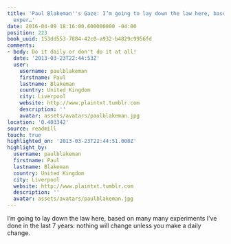 ```yaml
---
title: 'Paul Blakeman''s Gaze: I’m going to lay down the law here, based on many many
  exper…'
date: 2016-04-09 18:16:00.600000000 -04:00
position: 223
book_uuid: 153dd553-7884-42c0-a932-b4829c9956fd
comments:
- body: Do it daily or don't do it at all!
  date: '2013-03-23T22:44:53Z'
  user:
    username: paulblakeman
    firstname: Paul
    lastname: Blakeman
    country: United Kingdom
    city: Liverpool
    website: http://www.plaintxt.tumblr.com
    description: ''
    avatar: assets/avatars/paulblakeman.jpg
location: '0.403342'
source: readmill
touch: true
highlighted_on: '2013-03-23T22:44:51.000Z'
highlight_by:
  username: paulblakeman
  firstname: Paul
  lastname: Blakeman
  country: United Kingdom
  city: Liverpool
  website: http://www.plaintxt.tumblr.com
  description: ''
  avatar: assets/avatars/paulblakeman.jpg
---
```


I’m going to lay down the law here, based on many many experiments I’ve done in the last 7 years: nothing will change unless you make a daily change.